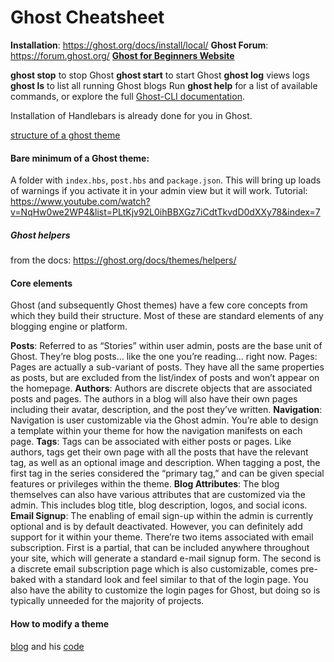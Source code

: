 # Ghost Cheatsheet

**Installation**: https://ghost.org/docs/install/local/
**Ghost Forum**: https://forum.ghost.org/
**[Ghost for Beginners Website](https://www.ghostforbeginners.com/)**


**ghost stop** to stop Ghost
**ghost start** to start Ghost
**ghost log** views logs
**ghost ls** to list all running Ghost blogs
Run **ghost help** for a list of available commands, or explore the full [Ghost-CLI documentation](https://ghost.org/docs/api/v3/ghost-cli/).

Installation of Handlebars is already done for you in Ghost.

[structure of a ghost theme](https://ghost.org/docs/api/v3/handlebars-themes/structure/)

#### Bare minimum of a Ghost theme:
A folder with `index.hbs`, `post.hbs` and `package.json`. This will bring up loads of warnings if you activate it in your admin view but it will work. Tutorial: https://www.youtube.com/watch?v=NqHw0we2WP4&list=PLtKjv92L0ihBBXGz7iCdtTkvdD0dXXy78&index=7 

##### Ghost helpers
from the docs: https://ghost.org/docs/themes/helpers/

#### Core elements
Ghost (and subsequently Ghost themes) have a few core concepts from which they build their structure. Most of these are standard elements of any blogging engine or platform.

**Posts**: Referred to as “Stories” within user admin, posts are the base unit of Ghost. They’re blog posts… like the one you’re reading… right now.
Pages: Pages are actually a sub-variant of posts. They have all the same properties as posts, but are excluded from the list/index of posts and won’t appear on the homepage.
**Authors**: Authors are discrete objects that are associated posts and pages. The authors in a blog will also have their own pages including their avatar, description, and the post they’ve written.
**Navigation**: Navigation is user customizable via the Ghost admin. You’re able to design a template within your theme for how the navigation manifests on each page.
**Tags**: Tags can be associated with either posts or pages. Like authors, tags get their own page with all the posts that have the relevant tag, as well as an optional image and description. When tagging a post, the first tag in the series considered the “primary tag,” and can be given special features or privileges within the theme.
**Blog Attributes**: The blog themselves can also have various attributes that are customized via the admin. This includes blog title, blog description, logos, and social icons.
**Email Signup**: The enabling of email sign-up within the admin is currently optional and is by default deactivated. However, you can definitely add support for it within your theme. There’re two items associated with email subscription. First is a partial, that can be included anywhere throughout your site, which will generate a standard e-mail signup form. The second is a discrete email subscription page which is also customizable, comes pre-baked with a standard look and feel similar to that of the login page.
You also have the ability to customize the login pages for Ghost, but doing so is typically unneeded for the majority of projects.

#### How to modify a theme

[blog](https://stanislas.blog/2018/02/my-custom-ghost-theme/) and his [code](https://github.com/angristan/Casper-XYZ/blob/master/assets/css/custom.css)